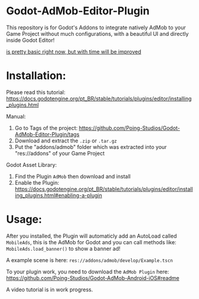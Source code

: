 # Godot-AdMob-Editor-Plugin
This repository is for Godot's Addons to integrate natively AdMob to your Game Project without much configurations, with a beautiful UI and directly inside Godot Editor!

<u>is pretty basic right now, but with time will be improved</u>

# Installation:

Please read this tutorial: https://docs.godotengine.org/pt_BR/stable/tutorials/plugins/editor/installing_plugins.html

Manual:
1. Go to Tags of the project: https://github.com/Poing-Studios/Godot-AdMob-Editor-Plugin/tags
2. Download and extract the `.zip` or `.tar.gz`
3. Put the "addons/admob" folder which was extracted into your "res://addons" of your Game Project

Godot Asset Library:
1. Find the Plugin `AdMob` then download and install
2. Enable the Plugin: https://docs.godotengine.org/pt_BR/stable/tutorials/plugins/editor/installing_plugins.html#enabling-a-plugin

# Usage: 

After you installed, the Plugin will automaticly add an AutoLoad called `MobileAds`, this is the AdMob for Godot and you can call methods like: `MobileAds.load_banner()` to show a banner ad!

A example scene is here: `res://addons/admob/develop/Example.tscn`

To your plugin work, you need to download the `AdMob Plugin` here: https://github.com/Poing-Studios/Godot-AdMob-Android-iOS#readme

A video tutorial is in work progress.
